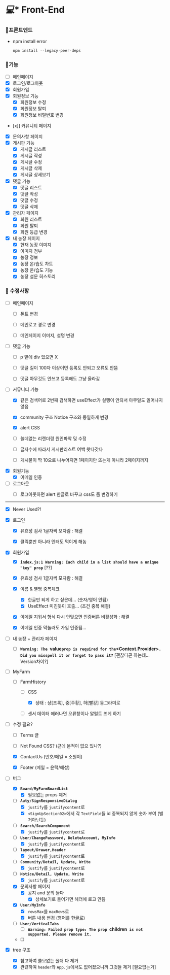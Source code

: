 # *‍💻** Front-End

### 📌프론트엔드

- npm install error
  ```jsx
  npm install --legacy-peer-deps
  ```

### 📌기능

- [ ] 메인페이지
- [x] 로그인/로그아웃
- [x] 회원가입
- [x] 회원정보 기능
  - [x] 회원정보 수정
  - [x] 회원정보 탈퇴
  - [x] 회원정보 비밀번호 변경
- [x]] 커뮤니티 페이지
- [x] 문의사항 페이지
- [x] 게시판 기능
  - [x] 게시글 리스트
  - [x] 게시글 작성
  - [x] 게시글 수정
  - [x] 게시글 삭제
  - [x] 게시글 상세보기
- [x] 댓글 기능
  - [x] 댓글 리스트
  - [x] 댓글 작성
  - [x] 댓글 수정
  - [x] 댓글 삭제
- [x] 관리자 페이지
  - [x] 회원 리스트
  - [x] 회원 탈퇴
  - [x] 회원 등급 변경
- [x] 내 농장 페이지
  - [x] 현재 농장 이미지
  - [x] 이미지 첨부
  - [x] 농장 정보
  - [x] 농장 온/습도 차트
  - [x] 농장 온/습도 기능
  - [x] 농장 설문 히스토리

### 📌 수정사항

- [ ] 메인페이지
  - [ ] 폰트 변경
  - [ ] 메인로고 경로 변경
  - [ ] 메인페이지 이미지, 설명 변경



- [ ] 댓글 기능
  - [ ] p 밑에 div 있으면 X
  - [ ] 댓글 길이 100자 이상이면 등록도 안되고 오류도 안뜸
  - [ ] 댓글 아무것도 안쓰고 등록해도 그냥 올라감


- [ ] 커뮤니티 기능
  - [x] 같은 검색어로 2번째 검색하면 useEffect가 실행이 안되서 아무일도 일어나지 않음
  - [x] community 구조 Notice 구조와 동일하게 변경
  - [x] alert CSS
  - [ ] 쓸데없는 리렌더링 원인파악 및 수정
  - [ ] 글자수에 따라서 게시판리스트 여백 왓다갓다
  - [ ] 게시물이 딱 10으로 나누어지면 1페이지만 뜨는게 아니라 2페이지까지 



- [x] 회원기능
  - [x] 이메일 인증

- [ ] 로그아웃
  - [ ] 로그아웃하면 alert 한글로 바꾸고 css도 좀 변경하기



---

- [x] Never Used?!



- [x] 로그인
  - [x] 유효성 검사 1글자씩 모자람 : 해결
  - [x] 클릭뿐만 아니라 엔터도 먹이게 해놈



- [x] 회원가입
  - [x] **`index.js:1 Warning: Each child in a list should have a unique "key" prop`** [??]
  - [x] 유효성 검사 1글자씩 모자람 : 해결
  - [x] 이름 & 별명 중복체크
    - [x] 한글만 되게 하고 싶은데... (숫자/영어 안됨)
    - [x] UseEffect 미친듯이 호출... (조건 중복 해결)
  - [x] 이메일 지워서 형식 다시 안맞으면 인증버튼 비활성화 : 해결
  - [x] 이메일 인증 막눌러도 가입 인증됨...



- [ ] 내 농장 + 관리자 페이지
  - [ ] **`Warning: The `value` prop is required for the `<Context.Provider>`. Did you misspell it or forget to pass it?`** [괜찮다곤 하는데... Version차이?]



- [ ] MyFarm
  - [ ] FarmHistory
    - [ ] CSS
      - [x] 상태 : 상[초록], 중[주황], 하[빨강] 동그라미로
    - [ ] 센서 데이터 에러나면 오류창이나 알럴트 뜨게 하기



- [ ] 수정 필요?
  - [ ] Terms 글
  - [ ] Not Found CSS? (근데 본적이 없으 있나?)
  - [x] ContactUs (번호/메일 = 소원이)
  - [x] Footer (메일 = 윤택/혜성)



- [ ] 버그
  - [x] **`Board/MyFarmBoardList`** 
    - [x] 필요없는 props 제거
  - [ ] **`Auty/SignResponsiveDialog`**
    - [x] `justify`를 `justifycontent`로
    - [x] `<SignUpSection02>`에서 각 `TextField`들 id 중복되지 않게 숫자 부여 (별거아닌듯)
  - [ ] **`Search/SearchComponent`**
    - [x] `justify`를 `justifycontent`로
  - [ ] **`User/ChangePassword, DeleteAccount, MyInfo`**
    - [x] `justify`를 `justifycontent`로
  - [ ] **`layout/Drawer,Header`**
    - [x] `justify`를 `justifycontent`로
  - [ ] **`Community/Detail, Update, Write`**
    - [x] `justify`를 `justifycontent`로
  - [ ] **`Notice/Detail, Update, Write`**
    - [x] `justify`를 `justifycontent`로
  - [x] 문의사항 페이지
    - [x] 공지 and 문의 둘다
      - [x] 상세보기로 들어가면 헤더에 로고 안뜸
  - [x] **`User/MyInfo`**
    - [x] `rowsMax`를 `maxRows`로
    - [x] 버튼 내용 변경 (영어를 한글로)
  - [ ] **`User/VerticalTabs`**
    - [ ] **`Warning: Failed prop type: The prop `children` is not supported. Please remove it.`**
  - [ ] 



- [x] tree 구조
  - [x] 참고하여 쓸모없는 폴더 다 제거
  - [x] 관련하여 `header`와 `App.js`에서도 없어졌으니까 그것들 제거 [필요없는거]
